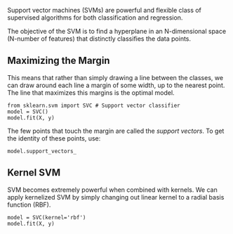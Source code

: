 Support vector machines (SVMs) are powerful and flexible class of supervised algorithms for both classification and regression. 

The objective of the SVM is to find a hyperplane in an N-dimensional space (N-number of features) that distinctly classifies the data
points.

## Maximizing the Margin
This means that rather than simply drawing a line between the classes, we can draw around each line a margin of some width, up to the
nearest point. The line that maximizes this margins is the optimal model.
```
from sklearn.svm import SVC # Support vector classifier
model = SVC()
model.fit(X, y)
```
The few points that touch the margin are called the *support vectors*. To get the identity of these points, use:
```
model.support_vectors_
```

## Kernel SVM
SVM becomes extremely powerful when combined with kernels. We can apply kernelized SVM by simply changing out linear kernel to a radial
basis function (RBF).
```
model = SVC(kernel='rbf')
model.fit(X, y)
```

